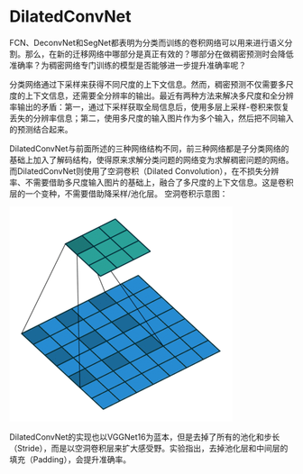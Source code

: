 # DilatedConvNet

FCN、DeconvNet和SegNet都表明为分类而训练的卷积网络可以用来进行语义分割。那么，在新的迁移网络中哪部分是真正有效的？哪部分在做稠密预测时会降低准确率？为稠密网络专门训练的模型是否能够进一步提升准确率呢？

分类网络通过下采样来获得不同尺度的上下文信息。然而，稠密预测不仅需要多尺度的上下文信息，还需要全分辨率的输出。最近有两种方法来解决多尺度和全分辨率输出的矛盾：第一，通过下采样获取全局信息后，使用多层上采样-卷积来恢复丢失的分辨率信息；第二，使用多尺度的输入图片作为多个输入，然后把不同输入的预测结合起来。

DilatedConvNet与前面所述的三种网络结构不同，前三种网络都是子分类网络的基础上加入了解码结构，使得原来求解分类问题的网络变为求解稠密问题的网络。而DilatedConvNet则使用了空洞卷积（Dilated Convolution），在不损失分辨率、不需要借助多尺度输入图片的基础上，融合了多尺度的上下文信息。这是卷积层的一个变种，不需要借助降采样/池化层。 空洞卷积示意图：

![](../../../../.gitbook/assets/v2-4959201e816888c6648f2e78cccfd253_b.gif)

DilatedConvNet的实现也以VGGNet16为蓝本，但是去掉了所有的池化和步长（Stride），而是以空洞卷积层来扩大感受野。实验指出，去掉池化层和中间层的填充（Padding），会提升准确率。

